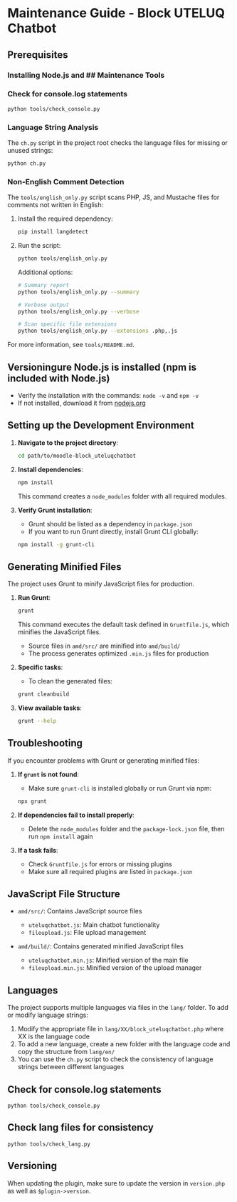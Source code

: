 # Maintenance Guide - Block UTELUQ Chatbot

## Prerequisites

### Installing Node.js and ## Maintenance Tools

### Check for console.log statements

```bash
python tools/check_console.py
```

### Language String Analysis

The `ch.py` script in the project root checks the language files for missing or unused strings:

```bash
python ch.py
```

### Non-English Comment Detection

The `tools/english_only.py` script scans PHP, JS, and Mustache files for comments not written in English:

1. Install the required dependency:
   ```bash
   pip install langdetect
   ```

2. Run the script:
   ```bash
   python tools/english_only.py
   ```

   Additional options:
   ```bash
   # Summary report
   python tools/english_only.py --summary
   
   # Verbose output
   python tools/english_only.py --verbose
   
   # Scan specific file extensions
   python tools/english_only.py --extensions .php,.js
   ```

For more information, see `tools/README.md`.

## Versioningure Node.js is installed (npm is included with Node.js)
   - Verify the installation with the commands: `node -v` and `npm -v`
   - If not installed, download it from [nodejs.org](https://nodejs.org/)

## Setting up the Development Environment

1. **Navigate to the project directory**:
   ```bash
   cd path/to/moodle-block_uteluqchatbot
   ```

2. **Install dependencies**:
   ```bash
   npm install
   ```
   This command creates a `node_modules` folder with all required modules.

3. **Verify Grunt installation**:
   - Grunt should be listed as a dependency in `package.json`
   - If you want to run Grunt directly, install Grunt CLI globally:
   ```bash
   npm install -g grunt-cli
   ```

## Generating Minified Files

The project uses Grunt to minify JavaScript files for production.

1. **Run Grunt**:
   ```bash
   grunt
   ```
   This command executes the default task defined in `Gruntfile.js`, which minifies the JavaScript files.

   - Source files in `amd/src/` are minified into `amd/build/`
   - The process generates optimized `.min.js` files for production

2. **Specific tasks**:
   - To clean the generated files:
   ```bash
   grunt cleanbuild
   ```

3. **View available tasks**:
   ```bash
   grunt --help
   ```

## Troubleshooting

If you encounter problems with Grunt or generating minified files:

1. **If `grunt` is not found**:
   - Make sure `grunt-cli` is installed globally or run Grunt via npm:
   ```bash
   npx grunt
   ```

2. **If dependencies fail to install properly**:
   - Delete the `node_modules` folder and the `package-lock.json` file, then run `npm install` again

3. **If a task fails**:
   - Check `Gruntfile.js` for errors or missing plugins
   - Make sure all required plugins are listed in `package.json`

## JavaScript File Structure

- `amd/src/`: Contains JavaScript source files
  - `uteluqchatbot.js`: Main chatbot functionality
  - `fileupload.js`: File upload management

- `amd/build/`: Contains generated minified JavaScript files
  - `uteluqchatbot.min.js`: Minified version of the main file
  - `fileupload.min.js`: Minified version of the upload manager

## Languages

The project supports multiple languages via files in the `lang/` folder. To add or modify language strings:

1. Modify the appropriate file in `lang/XX/block_uteluqchatbot.php` where XX is the language code
2. To add a new language, create a new folder with the language code and copy the structure from `lang/en/`
3. You can use the `ch.py` script to check the consistency of language strings between different languages

## Check for console.log statements

```
python tools/check_console.py
```

## Check lang files for consistency


```
python tools/check_lang.py
```

## Versioning

When updating the plugin, make sure to update the version in `version.php` as well as `$plugin->version`.
